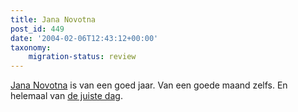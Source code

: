 ```yaml
---
title: Jana Novotna
post_id: 449
date: '2004-02-06T12:43:12+00:00'
taxonomy:
    migration-status: review
---
```

[Jana Novotna](http://groups.yahoo.com/group/jananovotnaclub/) is van een goed jaar. Van een goede maand zelfs. En helemaal van [de juiste dag](http://www.bastei.de/tag/10/10_02.htm).